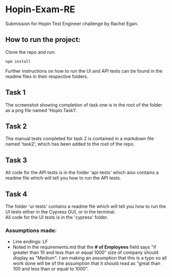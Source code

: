 # Hopin-Exam-RE
Submission for Hopin Test Engineer challenge by Rachel Egan.

## How to run the project:

Clone the repo and run:
```
npm install
```

Further instructions on how to run the UI and API tests can be found in the readme files in their respective folders.

## Task 1  
The screenshot showing completion of task one is in the root of the folder as a png file named 'Hopin.Task1'.

## Task 2
The manual tests completed for task 2 is contained in a markdown file named 'task2', which has been added to the root of the repo.

## Task 3
All code for the API tests is in the folder 'api-tests' which also contains a readme file which will tell you how to run the API tests.  

## Task 4
The folder 'ui-tests' contains a readme file which will tell you how to run the UI tests either in the Cypress GUI, or in the terminal.  
All code for the UI tests is in the 'cypress' folder.  

### Assumptions made:
- Line endings: LF
- Noted in the requirements.md that the **# of Employees** field says "if greater than 10 and less than or equal 1000" size of company should display as "Medium". I am making an assumption that this is a typo so all work done will be of the assumption that it should read as "great than 100 and less than or equal to 1000". 